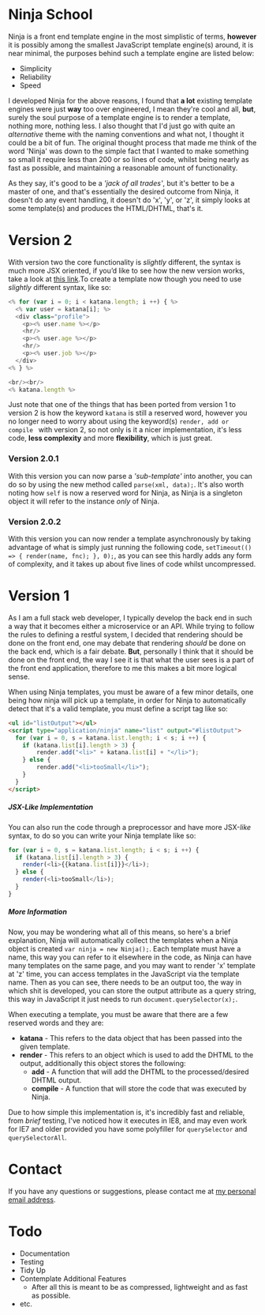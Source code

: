 # Ninja School

Ninja is a front end template engine in the most simplistic of terms, **however** it is possibly among the smallest JavaScript template engine(s) around, it is near minimal, the purposes behind such a template engine are listed below:

  - Simplicity
  - Reliability
  - Speed

I developed Ninja for the above reasons, I found that **a lot** existing template engines were just **way** too over engineered, I mean they're cool and all, **but**, surely the soul purpose of a template engine is to render a template, nothing more, nothing less. I also thought that I'd just go with quite an _alternative_ theme with the naming conventions and what not, I thought it could be a bit of fun. The original thought process that made me think of the word 'Ninja' was down to the simple fact that I wanted to make something so small it require less than 200 or so lines of code, whilst being nearly as fast as possible, and maintaining a reasonable amount of functionality.

As they say, it's good to be a _'jack of all trades'_, but it's better to be a master of one, and that's essentially the desired outcome from Ninja, it doesn't do any event handling, it doesn't do 'x', 'y', or 'z', it simply looks at some template(s) and produces the HTML/DHTML, that's it. 


# Version 2
With version two the core functionality is _slightly_ different, the syntax is much more JSX oriented, if you’d like to see how the new version works, take a look at [this link](http://krasimirtsonev.com/blog/article/Javascript-template-engine-in-just-20-line).To create a template now though you need to use _slightly_ different syntax, like so: 
```javascript
<% for (var i = 0; i < katana.length; i ++) { %>
  <% var user = katana[i]; %>
  <div class="profile">
    <p><% user.name %></p>
    <hr/>
    <p><% user.age %></p>
    <hr/>
    <p><% user.job %></p>
  </div>
<% } %>

<br/><br/>
<% katana.length %>
```

Just note that one of the things that has been ported from version 1 to version 2 is how the keyword ```katana``` is still a reserved word, however you no longer need to worry about using the keyword(s) ```render, add or compile ``` with version 2, so not only is it a nicer implementation, it's less code, **less complexity** and more **flexibility**, which is just great.  

### Version 2.0.1 
With this version you can now parse a _'sub-template'_ into another, you can do so by using the new method called ```parse(xml, data);```. It's also worth noting how ```self``` is now a reserved word for Ninja, as Ninja is a singleton object it will refer to the instance _only_ of Ninja.

### Version 2.0.2
With this version you can now render a template asynchronously by taking advantage of what is simply just running the following code, ```setTimeout(() => { render(name, fnc); }, 0);```, as you can see this hardly adds any form of complexity, and it takes up about five lines of code whilst uncompressed.

# Version 1
As I am a full stack web developer, I typically develop the back end in such a way that it becomes either a microservice or an API. While trying to follow the rules to defining a restful system, I decided that rendering should be done on the front end, one may debate that rendering _should_ be done on the back end, which is a fair debate. **But**, personally I think that it should be done on the front end, the way I see it is that what the user sees is a part of the front end application, therefore to me this makes a bit more logical sense.

When using Ninja templates, you must be aware of a few minor details, one being how ninja will pick up a template, in order for Ninja to automatically detect that it's a valid template, you must define a script tag like so:

```html
<ul id="listOutput"></ul>
<script type="application/ninja" name="list" output="#listOutput">
  for (var i = 0, s = katana.list.length; i < s; i ++) {
    if (katana.list[i].length > 3) {
        render.add("<li>" + katana.list[i] + "</li>");
    } else {
        render.add("<li>tooSmall</li>");
    }
  }
</script>
```

##### JSX-_Like_ Implementation

You can also run the code through a preprocessor and have more JSX-_like_ syntax, to do so you can write your Ninja template like so:

```javascript
for (var i = 0, s = katana.list.length; i < s; i ++) {
  if (katana.list[i].length > 3) {
    render(<li>{{katana.list[i]}}</li>);
  } else {
    render(<li>tooSmall</li>);
  }
}
```

##### More Information

Now, you may be wondering what all of this means, so here's a brief explanation, Ninja will automatically collect the templates when a Ninja object is created ```var ninja = new Ninja();```. Each template must have a name, this way you can refer to it elsewhere in the code, as Ninja can have many templates on the same page, and you may want to render 'x' template at 'z' time, you can access templates in the JavaScript via the template name. Then as you can see, there needs to be an output too, the way in which shit is developed, you can store the output attribute as a query string, this way in JavaScript it just needs to run ```document.querySelector(x);```.

When executing a template, you must be aware that there are a few reserved words and they are:

  - **katana** - This refers to the data object that has been passed into the given template.
  - **render** - This refers to an object which is used to add the DHTML to the output, additionally this object stores the following:
    - **add** - A function that will add the DHTML to the processed/desired DHTML output.
    - **compile** - A function that will store the code that was executed by Ninja.

Due to how simple this implementation is, it's incredibly fast and reliable, from _brief_ testing, I've noticed how it executes in IE8, and may even work for IE7 and older provided you have some polyfiller for ```querySelector``` and ```querySelectorAll```.


# Contact
If you have any questions or suggestions, please contact me at [my personal email address](mailto:joeevs196@gmail.com).


# Todo
  - Documentation
  - Testing
  - Tidy Up
  - Contemplate Additional Features
      - After all this is meant to be as compressed, lightweight and as fast as possible.
  - etc.
